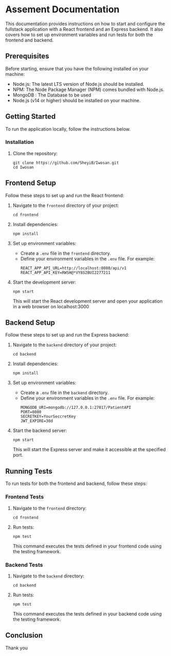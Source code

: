 # Assement Documentation

This documentation provides instructions on how to start and configure the fullstack application with a React frontend and an Express backend. It also covers how to set up environment variables and run tests for both the frontend and backend.

## Prerequisites

Before starting, ensure that you have the following installed on your machine:

- Node.js: The latest LTS version of Node.js should be installed.
- NPM: The Node Package Manager (NPM) comes bundled with Node.js.
- MongoDB : The Database to be used
- Node.js (v14 or higher) should be installed on your machine.


## Getting Started

To run the application locally, follow the instructions below.

### Installation

1. Clone the repository:

   ```shell
   git clone https://github.com/SheyiB/Iwosan.git
   cd Iwosan
    ```

## Frontend Setup

Follow these steps to set up and run the React frontend:

1. Navigate to the `frontend` directory of your project:
   ```
   cd frontend
   ```

2. Install dependencies:
   ```
   npm install
   ```

3. Set up environment variables:
   - Create a `.env` file in the `frontend` directory.
   - Define your environment variables in the `.env` file. For example:
     ```
     REACT_APP_API_URL=http://localhost:8080/api/v1
     REACT_APP_API_KEY=RWSH@*VY8S2BUI2277211
     ```


4. Start the development server:
   ```
   npm start
   ```

   This will start the React development server and open your application in a web browser on  localhost:3000

## Backend Setup

Follow these steps to set up and run the Express backend:

1. Navigate to the `backend` directory of your project:
   ```
   cd backend
   ```

2. Install dependencies:
   ```
   npm install
   ```

3. Set up environment variables:
   - Create a `.env` file in the `backend` directory.
   - Define your environment variables in the `.env` file. For example:
     ```
     MONGODB_URI=mongodb://127.0.0.1:27017/PatientAPI
     PORT=8080
     SECRETKEY=YourSeccretKey
     JWT_EXPIRE=30d
     ```

4. Start the backend server:
   ```
   npm start
   ```

   This will start the Express server and make it accessible at the specified port.

## Running Tests

To run tests for both the frontend and backend, follow these steps:

### Frontend Tests

1. Navigate to the `frontend` directory:
   ```
   cd frontend
   ```

2. Run tests:
   ```
   npm test
   ```

   This command executes the tests defined in your frontend code using the testing framework.

### Backend Tests

1. Navigate to the `backend` directory:
   ```
   cd backend
   ```

2. Run tests:
   ```
   npm test
   ```

   This command executes the tests defined in your backend code using the testing framework.
   
## Conclusion

Thank you